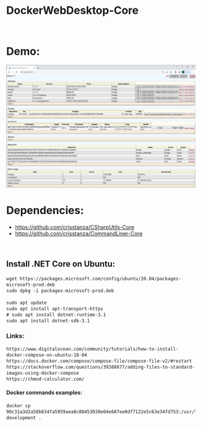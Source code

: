 DockerWebDesktop-Core
=====================

<br>

# Demo:

<img src="https://github.com/crisstanza/DockerWebDesktop-Core/raw/main/DOC/DockerWebDesktop-1.1.1.1.png">

# Dependencies:

 - https://github.com/crisstanza/CSharpUtils-Core
 - https://github.com/crisstanza/CommandLiner-Core

<br>

## Install .NET Core on Ubuntu:

	wget https://packages.microsoft.com/config/ubuntu/20.04/packages-microsoft-prod.deb
	sudo dpkg -i packages-microsoft-prod.deb

	sudo apt update
	sudo apt install apt-transport-https
	# sudo apt install dotnet-runtime-3.1
	sudo apt install dotnet-sdk-3.1


### Links:

	https://www.digitalocean.com/community/tutorials/how-to-install-docker-compose-on-ubuntu-18-04
	https://docs.docker.com/compose/compose-file/compose-file-v2/#restart
	https://stackoverflow.com/questions/39388877/adding-files-to-standard-images-using-docker-compose
	https://chmod-calculator.com/


#### Docker commands examples:

	docker cp 90c31a3d2a50b834fa5959aea8c08453030e04e687ee0df7122e5c63e34fd753:/usr/local/etc/php/php.ini-development .
